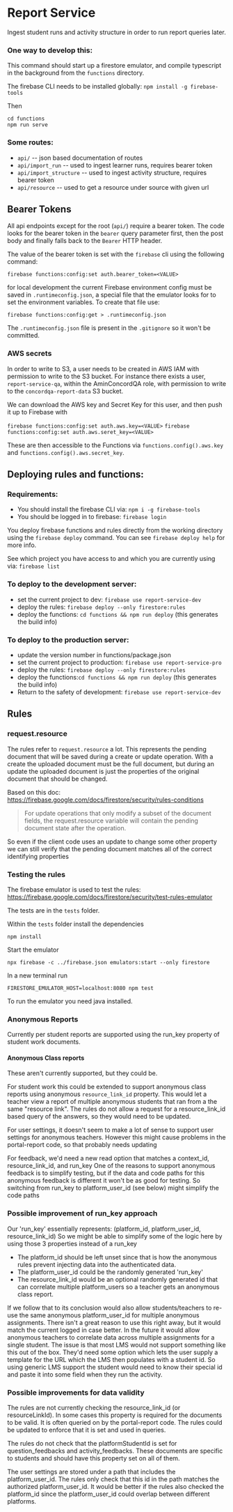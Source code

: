 # Report Service
Ingest student runs and activity structure in order to run
report queries later.

### One way to develop this:
This command should start up a firestore emulator, and compile typescript
in the background from the `functions` directory.

The firebase CLI needs to be installed globally: `npm install -g firebase-tools`

Then

```
cd functions
npm run serve
```

### Some routes:
- `api/` -- json based documentation of routes
- `api/import_run` -- used to ingest learner runs, requires bearer token
- `api/import_structure` -- used to ingest activity structure, requires bearer token
- `api/resource` -- used to get a resource under source with given url

## Bearer Tokens

All api endpoints except for the root (`api/`) require a bearer token.
The code looks for the bearer token in the `bearer` query parameter first,
then the post body and finally falls back to the `Bearer` HTTP header.

The value of the bearer token is set with the `firebase` cli using the following
command:

`firebase functions:config:set auth.bearer_token=<VALUE>`

for local development the current Firebase environment config must be saved in
`.runtimeconfig.json`, a special file that the emulator looks for to set the
environment variables.  To create that file use:

`firebase functions:config:get > .runtimeconfig.json`

The `.runtimeconfig.json` file is present in the `.gitignore` so it won't be committed.

### AWS secrets

In order to write to S3, a user needs to be created in AWS IAM with permission to write to the S3 bucket.
For instance there exists a user, `report-service-qa`, within the AminConcordQA role, with permission to write
to the `concordqa-report-data` S3 bucket.

We can download the AWS key and Secret Key for this user, and then push it up to Firebase with

`firebase functions:config:set auth.aws.key=<VALUE>`
`firebase functions:config:set auth.aws.seret_key=<VALUE>`

These are then accessible to the Functions via `functions.config().aws.key` and `functions.config().aws.secret_key`.

## Deploying rules and functions:

### Requirements:

 * You should install the firebase CLI via: `npm i -g firebase-tools`
 * You should be logged in to firebase: `firebase login`

You deploy firebase functions and rules directly from the working directory using
the `firebase deploy` command. You can see `firebase deploy help` for more info.

See which project you have access to and which you are currently using via: `firebase list`

### To deploy to the development server:

* set the current project to dev: `firebase use report-service-dev`
* deploy the rules: `firebase deploy --only firestore:rules`
* deploy the functions: `cd functions && npm run deploy` (this generates the build info)

### To deploy to the production server:

* update the version number in functions/package.json
* set the current project to production: `firebase use report-service-pro`
* deploy the rules:  `firebase deploy --only firestore:rules`
* deploy the functions:`cd functions && npm run deploy` (this generates the build info)
* Return to the safety of development: `firebase use report-service-dev`

## Rules

### request.resource

The rules refer to `request.resource` a lot. This represents the pending document
that will be saved during a create or update operation.  With a create the uploaded
document must be the full document, but during an update the uploaded document is
just the properties of the original document that should be changed.

Based on this doc: https://firebase.google.com/docs/firestore/security/rules-conditions

> For update operations that only modify a subset of the document fields,
> the request.resource variable will contain the pending document state after the operation.

So even if the client code uses an update to change some other property we can still verify that
the pending document matches all of the correct identifying properties

### Testing the rules

The firebase emulator is used to test the rules: https://firebase.google.com/docs/firestore/security/test-rules-emulator

The tests are in the `tests` folder.

Within the `tests` folder install the dependencies

    npm install

Start the emulator

    npx firebase -c ../firebase.json emulators:start --only firestore

In a new terminal run

    FIRESTORE_EMULATOR_HOST=localhost:8080 npm test

To run the emulator you need java installed.

### Anonymous Reports

Currently per student reports are supported using the run_key property of student work documents.

#### Anonymous Class reports

These aren't currently supported, but they could be.

For student work this could be extended to support anonymous class reports using anonymous `resource_link_id`
property. This would let a teacher view a report of multiple anonymous students that ran from
a the same "resource link".  The rules do not allow a request for a resource_link_id based
query of the answers, so they would need to be updated.

For user settings, it doesn't seem to make a lot of sense to support user settings for anonymous
teachers. However this might cause problems in the portal-report code, so that probably needs updating

For feedback, we'd need a new read option that matches a context_id, resource_link_id, and run_key
One of the reasons to support anonymous feedback is to simplify testing, but if the data and code paths
for this anonymous feedback is different it won't be as good for testing.
So switching from run_key to platform_user_id (see below) might simplify the code paths

### Possible improvement of run_key approach

Our 'run_key' essentially represents: (platform_id, platform_user_id, resource_link_id)
So we might be able to simplify some of the logic here by using those 3 properties instead of a run_key
- The platform_id should be left unset since that is how the anonymous rules prevent injecting
data into the authenticated data.
- The platform_user_id could be the randomly generated 'run_key'
- The resource_link_id would be an optional randomly generated id that can correlate
multiple platform_users so a teacher gets an anonymous class report.

If we follow that to its conclusion would also allow students/teachers to re-use the
same anonymous platform_user_id for multiple anonymous assignments. There isn't a great
reason to use this right away, but it would match the current logged in case better.
In the future it would allow anonymous teachers to correlate data across multiple assignments
for a single student. The issue is that most LMS would not support something like this
out of the box. They'd need some option which lets the user supply a template for the URL which
the LMS then populates with a student id. So using generic LMS support the student would need
to know their special id and paste it into some field when they run the activity.

### Possible improvements for data validity

The rules are not currently checking the resource_link_id (or resourceLinkId). In some
cases this property is required for the documents to be valid. It is often queried on by the
portal-report code. The rules could be updated to enforce that it is set and used in queries.

The rules do not check that the platformStudentId is set for question_feedbacks and
activity_feedbacks. These documents are specific to students and should have this property
set on all of them.

The user settings are stored under a path that includes the platform_user_id. The rules
only check that this id in the path matches the authorized platform_user_id. It would be
better if the rules also checked the platform_id since the platform_user_id could overlap
between different platforms.
